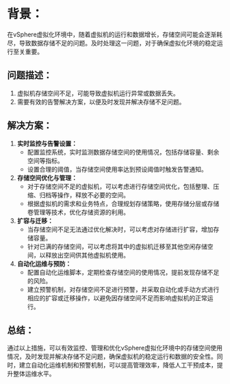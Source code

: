 # **背景：**
  
在vSphere虚拟化环境中，随着虚拟机的运行和数据增长，存储空间可能会逐渐耗尽，导致数据存储不足的问题。及时处理这一问题，对于确保虚拟化环境的稳定运行至关重要。



## **问题描述：**


1. 虚拟机存储空间不足，可能导致虚拟机运行异常或数据丢失。
2. 需要有效的告警解决方案，以便及时发现并解决存储不足问题。



## **解决方案：**


1.  **实时监控与告警设置：** 
    - 配置监控系统，实时监测数据存储空间的使用情况，包括存储容量、剩余空间等指标。
    - 设置合理的阈值，当存储空间使用率达到预设阈值时触发告警通知。
2.  **存储空间优化与管理：** 
    - 对于存储空间不足的虚拟机，可以考虑进行存储空间优化，包括整理、压缩、归档等操作，释放不必要的空间。
    - 根据虚拟机的需求和业务特点，合理规划存储策略，使用存储分层或存储卷管理等技术，优化存储资源的利用。
3.  **扩容与迁移：** 
    - 当存储空间不足无法通过优化解决时，可以考虑对存储进行扩容，增加存储容量。
    - 针对已满的存储空间，可以考虑将其中的虚拟机迁移至其他空闲存储空间，以释放出空间供其他虚拟机使用。
4.  **自动化运维与预防：** 
    - 配置自动化运维脚本，定期检查存储空间的使用情况，提前发现存储不足的风险。
    - 建立预警机制，对存储空间不足进行预警，并采取自动化或手动方式进行相应的扩容或迁移操作，以避免因存储空间不足而影响虚拟机的正常运行。



## **总结：**
  
通过以上措施，可以有效监控、管理和优化vSphere虚拟化环境中的存储空间使用情况，及时发现并解决存储不足问题，确保虚拟机的稳定运行和数据的安全性。同时，建立自动化运维机制和预警机制，可以提高管理效率，降低人工干预成本，提升整体运维水平。

